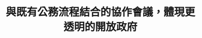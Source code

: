 ---
id: "49"
lang: zh-tw
description: 「醫療院所『病房營養照護』及『診間營養諮詢』 應有全民健康保險給付制度」連署案
propose_date: 2019-04-01
meeting_date: 2019-07-25
publish: "FALSE"
selected: "FALSE"
blog_selected: "FALSE"
thumbnail: https://cm.pdis.nat.gov.tw/images/post/1jIXcBDeUsGhKq762NsbnVx1vtia-rPRq.jpg
title: 與既有公務流程結合的協作會議，體現更透明的開放政府
introduction:
  content: >-
    2019年3月29日有位營養師在國發會的「公共政策網路參與平台」上提案，希望「醫療院所『病房營養照護』及『診間營養諮詢』
    應有全民健康保險給付制度」，這個訴求得到5,144位網友連署。這個提案主張，營養照護和營養諮詢對於醫療院所的患者健康狀態與疾病控制具有正面幫助之影響，但因為沒有適當之健保給付，導致醫療院所無法用合理薪資聘用足夠營養師執行相關業務，造成醫療院所的營養師長期不足及離職流動率高。因此建議衛生福利部中央健康保險署將醫療院所之『病房營養照護』及『診間營養諮詢』納入全民健康保險給付制度，促使醫療院所聘僱足夠營養師及降低離職流動率，讓病患獲得良好營養照護達到自我健康管理並防止疾病惡化，亦可節省耗費鉅額的醫療資源。

    經與衛福部召開工作會議討論後得知，涉及健保給付相關的討論及審核，衛福部已經有既定的專家諮詢會議和健保共擬會議等委員會形式處理，而且相關會議都有記名逐字稿行之有年，可說已達到透明及開放原則。所以本案的處理方式，PDIS僅提供逐字稿協助，並將逐字記錄公開於sayit網站上，供關心本議題的民眾參考。
color: yellow
join:
  type: 提
  title: 「醫療院所『病房營養照護』及『診間營養諮詢』 應有全民健康保險給付制度」
  link: https://join.gov.tw/idea/detail/56cadfa3-50a6-41db-aa5d-b7c2aff36282
  image: https://cm.pdis.nat.gov.tw/images/post/1uUUzDolOMwgQMUa09XE6OE1k8145VAwy.jpg
layout: post
departments:
  - 衛福部
tags:
  - 醫療
  - 社會福利
  - 法規
embed:
  transcript:
    links:
      - https://sayit.pdis.nat.gov.tw/2019-06-12-%E5%BB%BA%E8%AD%B0%E7%87%9F%E9%A4%8A%E7%85%A7%E8%AD%B7%E7%B4%8D%E5%85%A5%E5%81%A5%E4%BF%9D%E7%B5%A6%E4%BB%98%E6%A1%88
blogs:
  - http://br3cwr5i336zfgs5ohek.lh.pdis.nat.gov.tw/
---